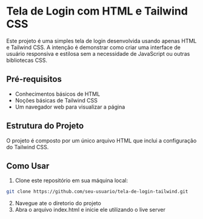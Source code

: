 # Tela de Login com HTML e Tailwind CSS

Este projeto é uma simples tela de login desenvolvida usando apenas HTML e Tailwind CSS. A intenção é demonstrar como criar uma interface de usuário responsiva e estilosa sem a necessidade de JavaScript ou outras bibliotecas CSS.

## Pré-requisitos

- Conhecimentos básicos de HTML
- Noções básicas de Tailwind CSS
- Um navegador web para visualizar a página

## Estrutura do Projeto

O projeto é composto por um único arquivo HTML que inclui a configuração do Tailwind CSS.


## Como Usar

1. Clone este repositório em sua máquina local:

```bash
git clone https://github.com/seu-usuario/tela-de-login-tailwind.git
```

2. Navegue ate o diretorio do projeto
3. Abra o arquivo index.html e inicie ele utilizando o live server
